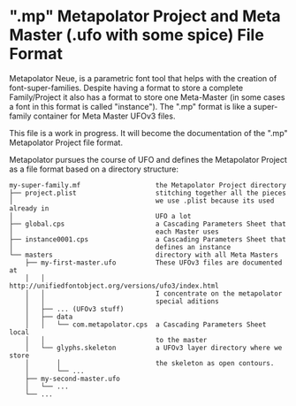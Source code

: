 ".mp" Metapolator Project and Meta Master (.ufo with some spice) File Format
============================================================================

Metapolator Neue, is a parametric font tool that helps with the creation
of font-super-families. Despite having a format to store a complete
Family/Project it also has a format to store one Meta-Master (in some cases
a font in this format is called "instance"). The ".mp" format is like a
super-family container for Meta Master UFOv3 files.

This file is a work in progress. It will become the documentation of the
".mp" Metapolator Project file format.


Metapolator pursues the course of UFO and defines the Metapolator Project
as a file format based on a directory structure:

```
my-super-family.mf                   the Metapolator Project directory
├── project.plist                    stitching together all the pieces
│                                    we use .plist because its used already in
│                                    UFO a lot
├── global.cps                       a Cascading Parameters Sheet that
│                                    each Master uses
├── instance0001.cps                 a Cascading Parameters Sheet that
│                                    defines an instance
└── masters                          directory with all Meta Masters
    ├── my-first-master.ufo          These UFOv3 files are documented at
    │   │                            http://unifiedfontobject.org/versions/ufo3/index.html
    │   │                            I concentrate on the metapolator
    │   │                            special aditions
    │   ├── ... (UFOv3 stuff)
    │   ├── data
    │   │   └── com.metapolator.cps  a Cascading Parameters Sheet local
    │   │                            to the master
    │   └── glyphs.skeleton          a UFOv3 layer directory where we store
    │       │                        the skeleton as open contours.
    │       └── ...
    ├── my-second-master.ufo
    │   └── ...
    └── ...




```
